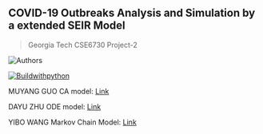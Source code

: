 ## COVID-19 Outbreaks Analysis and Simulation by a extended SEIR Model

>Georgia Tech CSE6730 Project-2

![Authors](https://img.shields.io/badge/authors:-Muyang_Guo,_Dayu_Zhu,_Yibo_Wang-blue.svg)

[![Buildwithpython](https://img.shields.io/badge/Build--With--Python3-9cf?style=for-the-badge&logo=Python)](https://www.python.org/)


MUYANG GUO CA model: [Link](https://github.gatech.edu/mguo34/COVID-19-Simulation/blob/master/Models_Notebooks/part0--ca.ipynb)

DAYU ZHU ODE model: [Link](https://github.gatech.edu/mguo34/COVID-19-Simulation/blob/master/Models_Notebooks/SEIR_ODE.ipynb)

YIBO WANG Markov Chain Model: [Link](https://github.gatech.edu/mguo34/COVID-19-Simulation/blob/master/Models_Notebooks/checkpoint2.ipynb)
